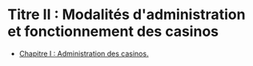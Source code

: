 # Titre II : Modalités d'administration et fonctionnement des casinos

- [Chapitre I : Administration des casinos.](chapitre-i)
